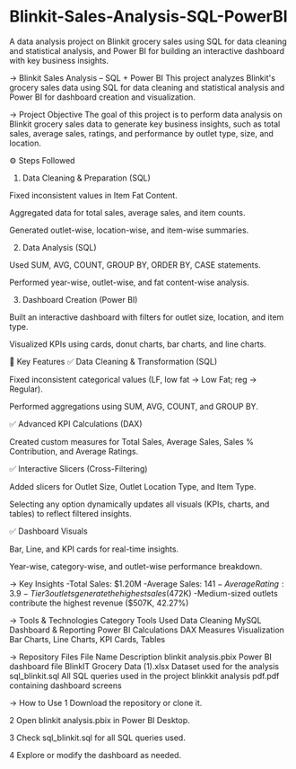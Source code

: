 # Blinkit-Sales-Analysis-SQL-PowerBI
A data analysis project on Blinkit grocery sales using SQL for data cleaning and statistical analysis, and Power BI for building an interactive dashboard with key business insights.

-> Blinkit Sales Analysis – SQL + Power BI
This project analyzes Blinkit's grocery sales data using SQL for data cleaning and statistical analysis and Power BI for dashboard creation and visualization.

-> Project Objective
The goal of this project is to perform data analysis on Blinkit grocery sales data to generate key business insights, such as total sales, average sales, ratings, and performance by outlet type, size, and location.

⚙ Steps Followed
 1. Data Cleaning & Preparation (SQL)

Fixed inconsistent values in Item Fat Content.

Aggregated data for total sales, average sales, and item counts.

Generated outlet-wise, location-wise, and item-wise summaries.

 2. Data Analysis (SQL)

Used SUM, AVG, COUNT, GROUP BY, ORDER BY, CASE statements.

Performed year-wise, outlet-wise, and fat content-wise analysis.

 3. Dashboard Creation (Power BI)

Built an interactive dashboard with filters for outlet size, location, and item type.

Visualized KPIs using cards, donut charts, bar charts, and line charts.

🔹 Key Features
✅ Data Cleaning & Transformation (SQL)

Fixed inconsistent categorical values (LF, low fat → Low Fat; reg → Regular).

Performed aggregations using SUM, AVG, COUNT, and GROUP BY.

✅ Advanced KPI Calculations (DAX)

Created custom measures for Total Sales, Average Sales, Sales % Contribution, and Average Ratings.

✅ Interactive Slicers (Cross-Filtering)

Added slicers for Outlet Size, Outlet Location Type, and Item Type.

Selecting any option dynamically updates all visuals (KPIs, charts, and tables) to reflect filtered insights.

✅ Dashboard Visuals

Bar, Line, and KPI cards for real-time insights.

Year-wise, category-wise, and outlet-wise performance breakdown.



-> Key Insights
 -Total Sales: $1.20M
 -Average Sales: $141
 -Average Rating: 3.9
 -Tier 3 outlets generate the highest sales ($472K)
 -Medium-sized outlets contribute the highest revenue ($507K, 42.27%)
 
-> Tools & Technologies
Category	Tools Used
Data Cleaning	MySQL
Dashboard & Reporting	Power BI
Calculations	DAX Measures
Visualization	Bar Charts, Line Charts, KPI Cards, Tables

-> Repository Files
File Name	Description
blinkit analysis.pbix	Power BI dashboard file
BlinkIT Grocery Data (1).xlsx	Dataset used for the analysis
sql_blinkit.sql	All SQL queries used in the project
blinkkit analysis pdf.pdf containing dashboard screens

-> How to Use
1 Download the repository or clone it.

2 Open blinkit analysis.pbix in Power BI Desktop.

3 Check sql_blinkit.sql for all SQL queries used.

4 Explore or modify the dashboard as needed.


